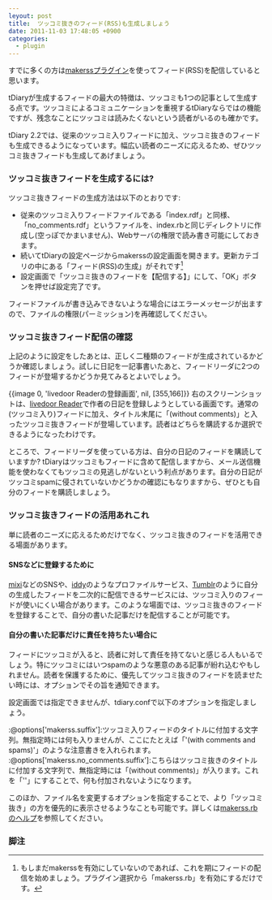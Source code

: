 ```yaml
---
leyout: post
title:  ツッコミ抜きのフィード(RSS)も生成しましょう
date: 2011-11-03 17:48:05 +0900
categories:
  - plugin
---
```

すでに多くの方は[makerssプラグイン](http://docs.tdiary.org/ja/?makerss.rb)を使ってフィード(RSS)を配信していると思います。

tDiaryが生成するフィードの最大の特徴は、ツッコミも1つの記事として生成する点です。ツッコミによるコミュニケーションを重視するtDiaryならではの機能ですが、残念なことにツッコミは読みたくないという読者がいるのも確かです。

tDiary 2.2では、従来のツッコミ入りフィードに加え、ツッコミ抜きのフィードも生成できるようになっています。幅広い読者のニーズに応えるため、ぜひツッコミ抜きフィードも生成してあげましょう。

### ツッコミ抜きフィードを生成するには?
ツッコミ抜きフィードの生成方法は以下のとおりです:

* 従来のツッコミ入りフィードファイルである「index.rdf」と同様、「no_comments.rdf」というファイルを、index.rbと同じディレクトリに作成し(空っぽでかまいません)、Webサーバの権限で読み書き可能にしておきます。
* 続いてtDiaryの設定ページからmakerssの設定画面を開きます。更新カテゴリの中にある「フィード(RSS)の生成」がそれです[^1]
* 設定画面で「ツッコミ抜きのフィードを【配信する】」にして、「OK」ボタンを押せば設定完了です。

フィードファイルが書き込みできないような場合にはエラーメッセージが出ますので、ファイルの権限(パーミッション)を再確認してください。

### ツッコミ抜きフィード配信の確認
上記のように設定をしたあとは、正しく二種類のフィードが生成されているかどうか確認しましょう。試しに日記を一記事書いたあと、フィードリーダに2つのフィードが登場するかどうか見てみるとよいでしょう。

{{image 0, 'livedoor Readerの登録画面', nil, [355,166]}}
右のスクリーンショットは、[livedoor Reader](http://reader.livedoor.com/)で作者の日記を登録しようとしている画面です。通常の(ツッコミ入り)フィードに加え、タイトル末尾に「(without comments)」と入ったツッコミ抜きフィードが登場しています。読者はどちらを購読するか選択できるようになったわけです。

ところで、フィードリーダを使っている方は、自分の日記のフィードを購読していますか? tDiaryはツッコミもフィードに含めて配信しますから、メール送信機能を使わなくてもツッコミの見逃しがないという利点があります。自分の日記がツッコミspamに侵されていないかどうかの確認にもなりますから、ぜひとも自分のフィードを購読しましょう。

### ツッコミ抜きフィードの活用あれこれ
単に読者のニーズに応えるためだけでなく、ツッコミ抜きのフィードを活用できる場面があります。

#### SNSなどに登録するために
[mixi](http://mixi.jp/)などのSNSや、[iddy](http://iddy.jp/)のようなプロファイルサービス、[Tumblr](http://www.tumblr.com/)のように自分の生成したフィードを二次的に配信できるサービスには、ツッコミ入りのフィードが使いにくい場合があります。このような場面では、ツッコミ抜きのフィードを登録することで、自分の書いた記事だけを配信することが可能です。

#### 自分の書いた記事だけに責任を持ちたい場合に
フィードにツッコミが入ると、読者に対して責任を持てないと感じる人もいるでしょう。特にツッコミにはいつspamのような悪意のある記事が紛れ込むやもしれません。読者を保護するために、優先してツッコミ抜きのフィードを読ませたい時には、オプションでその旨を通知できます。

設定画面では指定できませんが、tdiary.confで以下のオプションを指定しましょう。

:@options['makerss.suffix']:ツッコミ入りフィードのタイトルに付加する文字列。無指定時には何も入りませんが、ここにたとえば「'(with comments and spams)'」のような注意書きを入れられます。
:@options['makerss.no_comments.suffix']:こちらはツッコミ抜きのタイトルに付加する文字列で、無指定時には「(without comments)」が入ります。これを「''」にすることで、何も付加されないようになります。

このほか、ファイル名を変更するオプションを指定することで、より「ツッコミ抜き」の方を優先的に表示させるようなことも可能です。詳しくは[makerss.rbのヘルプ](http://docs.tdiary.org/ja/?makerss.rb)を参照してください。

### 脚注

[^1]: もしまだmakerssを有効にしていないのであれば、これを期にフィードの配信を始めましょう。プラグイン選択から「makerss.rb」を有効にするだけです。
